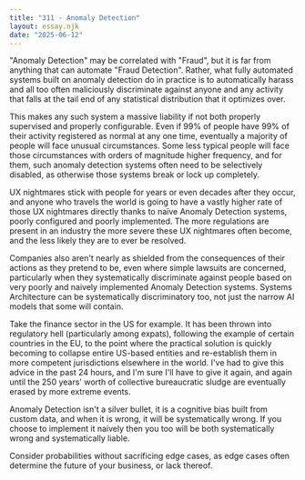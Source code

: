 ```yaml
---
title: "311 - Anomaly Detection"
layout: essay.njk
date: "2025-06-12"
---
```


"Anomaly Detection" may be correlated with "Fraud", but it is far from anything that can automate "Fraud Detection". Rather, what fully automated systems built on anomaly detection do in practice is to automatically harass and all too often maliciously discriminate against anyone and any activity that falls at the tail end of any statistical distribution that it optimizes over.

This makes any such system a massive liability if not both properly supervised and properly configurable. Even if 99% of people have 99% of their activity registered as normal at any one time, eventually a majority of people will face unusual circumstances. Some less typical people will face those circumstances with orders of magnitude higher frequency, and for them, such anomaly detection systems often need to be selectively disabled, as otherwise those systems break or lock up completely. 

UX nightmares stick with people for years or even decades after they occur, and anyone who travels the world is going to have a vastly higher rate of those UX nightmares directly thanks to naïve Anomaly Detection systems, poorly configured and poorly implemented. The more regulations are present in an industry the more severe these UX nightmares often become, and the less likely they are to ever be resolved.

Companies also aren't nearly as shielded from the consequences of their actions as they pretend to be, even where simple lawsuits are concerned, particularly when they systematically discriminate against people based on very poorly and naively implemented Anomaly Detection systems. Systems Architecture can be systematically discriminatory too, not just the narrow AI models that some will contain.

Take the finance sector in the US for example. It has been thrown into regulatory hell (particularly among expats), following the example of certain countries in the EU, to the point where the practical solution is quickly becoming to collapse entire US-based entities and re-establish them in more competent jurisdictions elsewhere in the world. I've had to give this advice in the past 24 hours, and I'm sure I'll have to give it again, and again until the 250 years' worth of collective bureaucratic sludge are eventually erased by more extreme events.

Anomaly Detection isn't a silver bullet, it is a cognitive bias built from custom data, and when it is wrong, it will be systematically wrong. If you choose to implement it naively then you too will be both systematically wrong and systematically liable. 

Consider probabilities without sacrificing edge cases, as edge cases often determine the future of your business, or lack thereof.